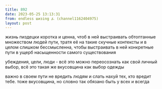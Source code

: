 ```yaml
---
title: 892
date: 2023-05-25 13:13:31
from: endless шизing ⍼ (channel1162404975)
layout: post
---
```


жизнь пиздецки коротка и ценна, чтоб в ней выстраивать обтоптанные множеством людей пути, тратя её на такие скучные контексты
и в целом слишком бессмысленна, чтобы выстраивать в ней конкретные пути в ущерб насыщенности самого существования

убеждения, цели, люди - всё это можно переосознать как свой личный выбор, всё это такая же вкусовщина как выбор одежды

важно в своем пути не вредить людям и слать нахуй тех, кто вредит тебе. тоже вкусовщина, но словно так обязано быть у всех и всегда
